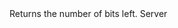 <function name="GetNumBitsLeft" parent="bf_write" type="classfunc">
	<description>
		Returns the number of bits left.
	</description>
	<realm>Server</realm>
	<rets>
		<ret name="bits" type="number"></ret>
	</rets>
</function>
